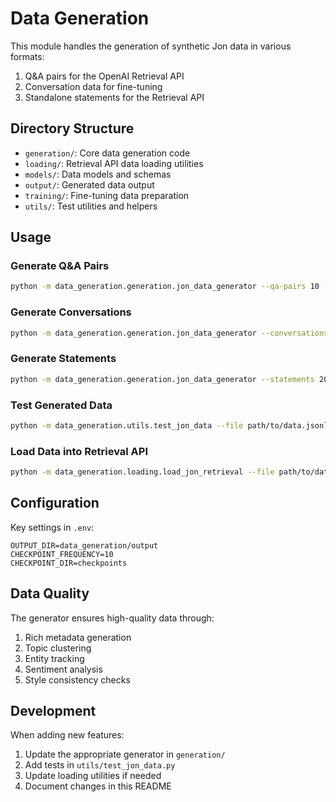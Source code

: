 # Data Generation

This module handles the generation of synthetic Jon data in various formats:

1. Q&A pairs for the OpenAI Retrieval API
2. Conversation data for fine-tuning
3. Standalone statements for the Retrieval API

## Directory Structure

- `generation/`: Core data generation code
- `loading/`: Retrieval API data loading utilities
- `models/`: Data models and schemas
- `output/`: Generated data output
- `training/`: Fine-tuning data preparation
- `utils/`: Test utilities and helpers

## Usage

### Generate Q&A Pairs

```bash
python -m data_generation.generation.jon_data_generator --qa-pairs 10 --output-dir output
```

### Generate Conversations

```bash
python -m data_generation.generation.jon_data_generator --conversations 5 --output-dir output
```

### Generate Statements

```bash
python -m data_generation.generation.jon_data_generator --statements 20 --output-dir output
```

### Test Generated Data

```bash
python -m data_generation.utils.test_jon_data --file path/to/data.jsonl
```

### Load Data into Retrieval API

```bash
python -m data_generation.loading.load_jon_retrieval --file path/to/data.jsonl
```

## Configuration

Key settings in `.env`:

```
OUTPUT_DIR=data_generation/output
CHECKPOINT_FREQUENCY=10
CHECKPOINT_DIR=checkpoints
```

## Data Quality

The generator ensures high-quality data through:

1. Rich metadata generation
2. Topic clustering
3. Entity tracking
4. Sentiment analysis
5. Style consistency checks

## Development

When adding new features:

1. Update the appropriate generator in `generation/`
2. Add tests in `utils/test_jon_data.py`
3. Update loading utilities if needed
4. Document changes in this README 